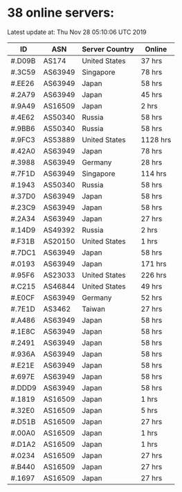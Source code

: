 # 38 online servers:

Latest update at: Thu Nov 28 05:10:06 UTC 2019

| ID | ASN | Server Country | Online |
| -- | --- | -------------- | ------ |
| #.D09B | AS174 | United States | 37 hrs |
| #.3C59 | AS63949 | Singapore | 78 hrs |
| #.EE26 | AS63949 | Japan | 58 hrs |
| #.2A79 | AS63949 | Japan | 45 hrs |
| #.9A49 | AS16509 | Japan | 2 hrs |
| #.4E62 | AS50340 | Russia | 58 hrs |
| #.9BB6 | AS50340 | Russia | 58 hrs |
| #.9FC3 | AS53889 | United States | 1128 hrs |
| #.42A0 | AS63949 | Japan | 78 hrs |
| #.3988 | AS63949 | Germany | 28 hrs |
| #.7F1D | AS63949 | Singapore | 114 hrs |
| #.1943 | AS50340 | Russia | 58 hrs |
| #.37D0 | AS63949 | Japan | 58 hrs |
| #.23C9 | AS63949 | Japan | 58 hrs |
| #.2A34 | AS63949 | Japan | 27 hrs |
| #.14D9 | AS49392 | Russia | 2 hrs |
| #.F31B | AS20150 | United States | 1 hrs |
| #.7DC1 | AS63949 | Japan | 58 hrs |
| #.0193 | AS63949 | Japan | 171 hrs |
| #.95F6 | AS23033 | United States | 226 hrs |
| #.C215 | AS46844 | United States | 49 hrs |
| #.E0CF | AS63949 | Germany | 52 hrs |
| #.7E1D | AS3462 | Taiwan | 27 hrs |
| #.A486 | AS63949 | Japan | 58 hrs |
| #.1E8C | AS63949 | Japan | 58 hrs |
| #.2491 | AS63949 | Japan | 58 hrs |
| #.936A | AS63949 | Japan | 58 hrs |
| #.E21E | AS63949 | Japan | 58 hrs |
| #.697E | AS63949 | Japan | 58 hrs |
| #.DDD9 | AS63949 | Japan | 58 hrs |
| #.1819 | AS16509 | Japan | 1 hrs |
| #.32E0 | AS16509 | Japan | 5 hrs |
| #.D51B | AS16509 | Japan | 27 hrs |
| #.00A0 | AS16509 | Japan | 1 hrs |
| #.D1A2 | AS16509 | Japan | 1 hrs |
| #.0234 | AS16509 | Japan | 27 hrs |
| #.B440 | AS16509 | Japan | 27 hrs |
| #.1697 | AS16509 | Japan | 27 hrs |


